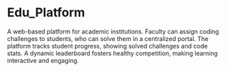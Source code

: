 # Edu_Platform
A web-based platform for academic institutions. Faculty can assign coding challenges to students, who can solve them in a centralized portal. The platform tracks student progress, showing solved challenges and code stats. A dynamic leaderboard fosters healthy competition, making learning interactive and engaging.
